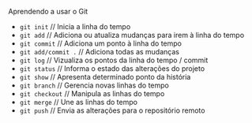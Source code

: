 Aprendendo a usar o Git

* `git init` // Inicia a linha do tempo
* `git add` // Adiciona ou atualiza mudanças para irem à linha do tempo
* `git commit` // Adiciona um ponto à linha do tempo
* `git add/commit .` // Adiciona todas as mudanças
* `git log` // Vizualiza os pontos da linha do tempo / commit
* `git status` // Informa o estado das alterações do projeto
* `git show` // Apresenta determinado ponto da história
* `git branch` // Gerencia novas linhas do tempo
* `git checkout` // Manipula as linhas do tempo
* `git merge` // Une as linhas do tempo
* `git push` // Envia as alterações para o repositório remoto